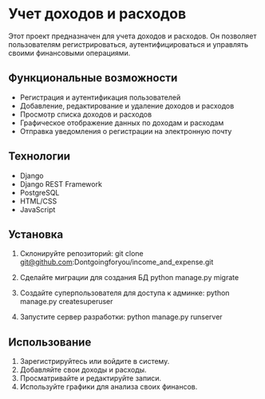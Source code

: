 # Учет доходов и расходов

Этот проект предназначен для учета доходов и расходов. Он позволяет пользователям регистрироваться, аутентифицироваться и управлять своими финансовыми операциями.

## Функциональные возможности

- Регистрация и аутентификация пользователей
- Добавление, редактирование и удаление доходов и расходов
- Просмотр списка доходов и расходов
- Графическое отображение данных по доходам и расходам
- Отправка уведомления о регистрации на электронную почту

## Технологии

- Django
- Django REST Framework
- PostgreSQL
- HTML/CSS
- JavaScript

## Установка

1. Склонируйте репозиторий:
   git clone git@github.com:Dontgoingforyou/income_and_expense.git

2. Сделайте миграции для создания БД
   python manage.py migrate

3. Создайте суперпользователя для доступа к админке:
   python manage.py createsuperuser

4. Запустите сервер разработки:
   python manage.py runserver

## Использование
1. Зарегистрируйтесь или войдите в систему.
2. Добавляйте свои доходы и расходы.
3. Просматривайте и редактируйте записи.
4. Используйте графики для анализа своих финансов.


